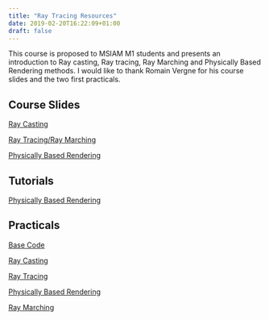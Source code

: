 ```yaml
---
title: "Ray Tracing Resources"
date: 2019-02-20T16:22:09+01:00
draft: false
---
```


This course is proposed to MSIAM M1 students and presents an introduction to Ray casting, Ray tracing, Ray Marching and Physically Based Rendering methods.
I would like to thank Romain Vergne for his course slides and the two first practicals.

## Course Slides


[Ray Casting](/Files/MSIAM_Course1__Ray_Casting.pdf)

[Ray Tracing/Ray Marching](/Files/MSIAM_Course2__Ray_Tracing.pdf)

[Physically Based Rendering](/Files/MSIAM_Course3__PBR.pdf)

## Tutorials

[Physically Based Rendering](../pbr_intro)

## Practicals

[Base Code](/Files/MSIAM_Code.zip)

[Ray Casting](/Files/MSIAM_TP1__Ray_Casting.pdf)

[Ray Tracing](/Files/MSIAM_TP2__Ray_Tracing.pdf)

[Physically Based Rendering](/Files/MSIAM_TP3__Physically_Based_Rendering.pdf)

[Ray Marching](/Files/MSIAM_TP4__Ray_Marching.pdf)
